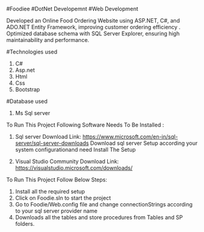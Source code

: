 #Foodiee #DotNet Developemnt #Web Development

Developed an Online Food Ordering Website using ASP.NET, C#, and ADO.NET Entity Framework, improving customer ordering efficiency . Optimized database schema with SQL Server Explorer, ensuring high maintainability and performance.

#Technologies used 
1. C#
2. Asp.net
3. Html
4. Css
5. Bootstrap

#Database used
1. Ms Sql server

To Run This Project Following Software Needs To Be Installed :

1. Sql server
   Download Link: https://www.microsoft.com/en-in/sql-server/sql-server-downloads
   Download sql server Setup according your system configurationand need
   Install The Setup

3. Visual Studio Community
   Download Link: https://visualstudio.microsoft.com/downloads/


To Run This Project Follow Below Steps:

1. Install all the required setup
2. Click on Foodie.sln to start the project
3. Go to Foodie/Web.config file and change connectionStrings according to your sql server provider name
4. Downloads all the tables and store procedures from Tables and SP folders.
    

